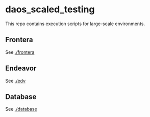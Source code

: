 # daos_scaled_testing
This repo contains execution scripts for large-scale environments.

## Frontera
See [./frontera](frontera)

## Endeavor
See [./edv](edv)

## Database
See [./database](database)
